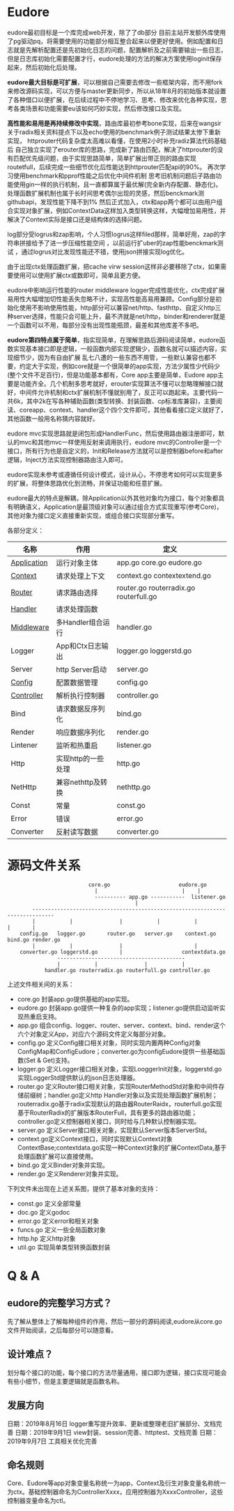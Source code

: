 # Eudore

eudore最初目标是一个库完成web开发，除了了db部分 目前主站开发额外库使用了pg驱动pq，将需要使用的功能部分相互整合起来以便更好使用。例如配置和日志就是先解析配置还是先初始化日志的问题，配置解析及之前需要输出一些日志，但是日志库初始化需要配置才行，eudore处理的方法的解决方案使用loginit保存起来，然后初始化后处理。

**eudore最大目标是可扩展**，可以根据自己需要去修改一些框架内容，而不用fork来修改源码实现，可以方便与master更新同步，所以从18年8月的初始版本就设置了各种借口以便扩展，在后续过程中不停地学习、思考、修改来优化各种实现，思考各类场景和功能需要eu该如何巧妙实现，然后修改接口及实现。

**高性能和易用是再持续修改中实现**，路由库最初参考bone实现，后来在wangsir关于radix相关资料提点下以及echo使用的benchmark例子测试结果太惨下重新实现，  httprouter代码复杂度太高难以看懂，在使用2小时补充radiz算法代码基础后 自己独立实现了erouter库的思路，完成新了路由匹配，解决了httprouter的没有匹配优先级问题，由于实现思路简单，简单扩展出带正则的路由实现routetfull，后续完成一些细节优化后性能达到httprouter匹配api的90%。  再次学习使用benchmark和pprof性能之后优化中间件机制 思考旧机制问题后子路由功能使用gin一样的执行机制，且一直都算属于最优解(完全新内存配置、静态化)。处理函数扩展机制也属于长时间思考偶尔出现的灵感，然后benckmark测githubapi，发现性能下降不到1%  然后正式加入，ctx和app两个都可以由用户组合实现对象扩展，例如ContextData这样加入类型转换这样，大幅增加易用性，并解决了Context实际是接口还是结构体的选择问题。

log部分受logrus和zap影响，个人习惯logrus这样filed那样，简单好用，zap的字符串拼接给予了进一步压缩性能空间 ，以前运行扩uber的zap性能benckmark测试 ，通过logrus对比发现性能还不错，使用json拼接实现log优化。

由于出现ctx处理函数扩展，把cache virw session这样非必要移除了ctx，如果需要使用可以使用扩展ctx或数即可，简单且更方便。

eudore中影响运行性能的router middleware logger完成性能优化，ctx完成扩展易用性大幅增加切性能丢失忽略不计，实现高性能高易用兼顾。Config部分是初始化使用不影响使用性能，http部分可以兼容net/http、fasthttp、自定义http三种server选择，性能只会可能上升，最不济就是net/http，binder和renderer就是一个函数可以不用，每部分没有出现性能瓶颈，最差和其他库差不多吧。

**eudore第四特点属于简单**，指实现简单，在理解思路后源码阅读简单，eudore函数实现基本接口即是逻辑，一般函数内部实现逻辑少，函数名就可以描述内容，实现细节少，因为有自由扩展  乱七八遭的一些东西不用管，一些默认兼容也都不要，约定大于实现，例如core就是一个很简单的app实现，方法少属性少代码少(整个文件不足百行)，但是功能基本都有，Core app主要是简单，Eudore app主要是功能齐全。几个机制多思考就好，erouter实现算法不懂可以忽略理解接口就好，中间件允许机制和ctx扩展机制不懂就别用了，反正可以跑起来。主要代码一共6k，其中2k在写各种辅助函数(类型转换、封装函数、cp标准库兼容)，主要阅读、coreapp、context、handler这个四个文件即可，其他看看接口定义就好了，其他函数一般用名称猜内容就好。

eudore mvc实现思路就是闭包形成HandlerFunc，然后使用路由器注册即可，默认的mvc和其他mvc一样使用反射来调用执行，eudore mvc的Controller是一个接口，所有行为也是自定义的，Init和Release方法就可以是控制器before和after逻辑，Inject方法实现控制器路由注入即可。

eudore实现未参考或遵循任何设计模式，设计从心，不停思考如何可以实现更多的扩展，将整体思路优化到流畅，并保证功能和任意扩展。

eudore最大的特点是解耦，除Application以外其他对象均为接口，每个对象都具有明确语义，Application是最顶级对象可以通过组合方式实现重写(参考Core)，其他对象为接口定义直接重新实现，或组合接口实现部分重写。

各部分定义：

| 名称 | 作用 | 定义 |
| ------------ | ------------ | ------------ |
| [Application](application_zh.md) | 运行对象主体 | app.go core.go eudore.go |
| [Context](context_zh.md) | 请求处理上下文 | context.go contextextend.go |
| [Router](router_zh.md) | 请求路由选择 | router.go routerradix.go routerfull.go |
| [Handler](handler_zh.md) | 请求处理函数 ||  handler.go |
| [Middleware](middleware_zh.md) | 多Handler组合运行 | handler.go |
| Logger | App和Ctx日志输出 | logger.go loggerstd.go |
| Server | http Server启动 | server.go |
| [Config](config_zh.md) | 配置数据管理 | config.go |
| [Controller](controller_zh.md) | 解析执行控制器 | controller.go |
| Bind | 请求数据反序列化 | bind.go |
| Render | 响应数据序列化 | render.go |
| Lintener | 监听和热重启 |listener.go|
| Http | 实现http的一些处理| http.go|
| NetHttp | 兼容nethttp及转换 | nethttp.go |
| Const | 常量 |const.go |
| Error | 错误 | error.go |
| Converter | 反射读写数据 | converter.go |

# 源码文件关系


```
                          core.go                      eudore.go
                            |                           |    |
                            ---------- app.go -----------  listener.go
                                         |
        -----------------------------------------------------------------------------
        |           |               |           |           |               |       |
    config.go   logger.go       router.go   server.go    context.go     bind.go render.go
        |           |               |                       |
    converter.go loggerstd.go       |                   contextdata.go
                -----------------------------------------
                |           |               |           |
            handler.go routerradix.go routerfull.go controller.go
```

上述文件相关间的关系：

- core.go	封装app.go提供基础的app实现。
- eudore.go	封装app.go提供一种复杂的app实现；listener.go提供启动监听实现热重启支持。
- app.go	组合config、logger、router、server、context、bind、render这个六个对象定义App，对应六个源码文件定义每部分对象。
- config.go	定义Config接口相关对象，同时实现内置两种Config对象ConfigMap和ConfigEudore；converter.go为configEudore提供一些基础函数(Set & Get)支持。
- logger.go	定义Logger接口相关对象，实现LooggerInit对象，loggerstd.go实现LoggerStd提供默认的json日志处理器。
- router.go	定义Router接口相关对象，实现RouterMethodStd对象和中间件存储前缀树；handler.go定义http Handler对象以及实现处理函数扩展机制；routerradix.go基于radix实现默认的路由器RouterRaidx，routerfull.go实现基于RouterRadix的扩展版本RouterFull，具有更多的路由器功能；controller.go定义控制器相关接口，同时给与几种默认控制器实现。
- server.go	定义Server接口相关对象，实现默认Server版本ServerStd。
- context.go定义Context接口，同时实现默认Context对象ContextBase;contextdata.go实现一种Context对象的扩展ContextData,基于处理函数扩展可以直接使用。
- bind.go	定义Binder对象并实现。
- render.go	定义Renderer对象并实现。

下列文件未出现在上述关系图，提供了基本对象的支持：

- const.go	定义全部常量
- doc.go	定义godoc
- error.go	定义error和相关对象
- funcs.go	定义一些全局函数对象
- http.hp	定义http对象
- util.go	实现简单类型转换函数封装

# Q & A

## eudore的完整学习方式？

先了解从整体上了解每种组件的作用，然后一部分的源码阅读,eudore从core.go文件开始阅读，之后每部分可以随意看。

## 设计难点？

划分每个接口的功能，每个接口的方法尽量通用，接口即为逻辑，接口实现可能会有些小细节，但是主要逻辑就是函数名称。

## 发展方向

日期：2019年8月16日 logger重写提升效率、更新或整理老旧扩展部分、文档完善
日期：2019年9月1日 view封装、session完善、httptest、文档完善
日期：2019年9月7日 工具相关优化完善

## 命名规则

Core、Eudore等app对象变量名称统一为app，Context及衍生对象变量名称统一为ctx。基础控制器命名为ControllerXxxx，应用控制器为XxxxController，这些控制器变量命名为ctl。